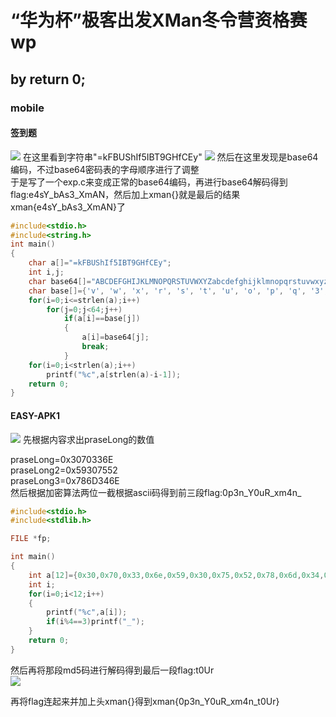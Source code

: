 # “华为杯”极客出发XMan冬令营资格赛wp

## by return 0;

### mobile

#### 签到题

![](https://i.imgur.com/QtoiJMJ.png)
在这里看到字符串"=kFBUShIf5IBT9GHfCEy"
![](https://i.imgur.com/hi4FTv9.png)
然后在这里发现是base64编码，不过base64密码表的字母顺序进行了调整  
于是写了一个exp.c来变成正常的base64编码，再进行base64解码得到flag:e4sY_bAs3_XmAN，然后加上xman{}就是最后的结果xman{e4sY_bAs3_XmAN}了  

```c
#include<stdio.h>
#include<string.h>
int main()
{
	char a[]="=kFBUShIf5IBT9GHfCEy";
	int i,j;
	char base64[]="ABCDEFGHIJKLMNOPQRSTUVWXYZabcdefghijklmnopqrstuvwxyz0123456789+/";
	char base[]={'v', 'w', 'x', 'r', 's', 't', 'u', 'o', 'p', 'q', '3', '4', '5', '6', '7', 'A', 'B', 'C', 'D', 'E', 'F', 'G', 'H', 'I', 'J', 'y', 'z', '0', '1', '2', 'P', 'Q', 'R', 'S', 'T', 'K', 'L', 'M', 'N', 'O', 'Z', 'a', 'b', 'c', 'd', 'U', 'V', 'W', 'X', 'Y', 'e', 'f', 'g', 'h', 'i', 'j', 'k', 'l', 'm', 'n', '8', '9', '+', '/'};
	for(i=0;i<=strlen(a);i++)
		for(j=0;j<64;j++)
			if(a[i]==base[j])
			{
				a[i]=base64[j];
				break;
			}
	for(i=0;i<strlen(a);i++)
		printf("%c",a[strlen(a)-i-1]);
	return 0;
}
```

#### EASY-APK1

![](https://i.imgur.com/NswACYp.png)
先根据内容求出praseLong的数值  

praseLong=0x3070336E  
praseLong2=0x59307552  
praseLong3=0x786D346E  
然后根据加密算法两位一截根据ascii码得到前三段flag:0p3n_Y0uR_xm4n_  
```c
#include<stdio.h>
#include<stdlib.h>

FILE *fp;

int main()
{
	int a[12]={0x30,0x70,0x33,0x6e,0x59,0x30,0x75,0x52,0x78,0x6d,0x34,0x6e};
	int i;
	for(i=0;i<12;i++)
	{
		printf("%c",a[i]);
		if(i%4==3)printf("_");
	}
	return 0;
}
```  
然后再将那段md5码进行解码得到最后一段flag:t0Ur  
![](https://i.imgur.com/rXc1fpy.png)

再将flag连起来并加上头xman{}得到xman{0p3n_Y0uR_xm4n_t0Ur}